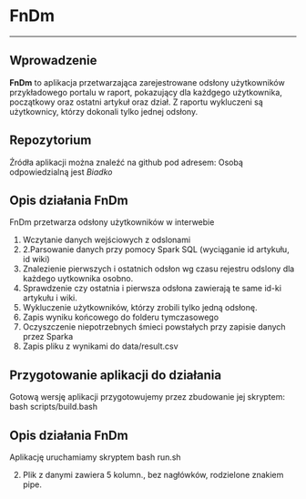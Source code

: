 # FnDm

***

## Wprowadzenie

**FnDm** to aplikacja przetwarzająca zarejestrowane odsłony użytkowników przykładowego portalu 
w raport, pokazujący dla każdgego użytkownika, początkowy oraz ostatni artykuł oraz dział.
Z raportu wykluczeni są użytkownicy, którzy dokonali tylko jednej odsłony.

## Repozytorium
Źródła aplikacji można znaleźć na github pod adresem: 
Osobą odpowiedzialną jest *Biadko* 

## Opis działania FnDm

FnDm przetwarza odsłony użytkowników w interwebie

1. Wczytanie danych wejściowych z odslonami 
2. 2.Parsowanie danych przy pomocy Spark SQL (wyciąganie id artykułu, id wiki)
3. Znalezienie pierwszych i ostatnich odsłon wg czasu rejestru odslony dla każdego uytkownika osobno.
4. Sprawdzenie czy ostatnia i pierwsza odsłona zawierają te same id-ki artykułu i wiki.
5. Wykluczenie użytkowników, którzy zrobili tylko jedną odsłonę.
6. Zapis wyniku końcowego do folderu tymczasowego
7. Oczyszczenie niepotrzebnych śmieci powstałych przy zapisie danych przez Sparka
8. Zapis pliku z wynikami do data/result.csv


## Przygotowanie aplikacji do działania
Gotową wersję aplikacji przygotowujemy przez zbudowanie jej skryptem:
bash scripts/build.bash

## Opis działania FnDm
Aplikację uruchamiamy skryptem
bash run.sh



2. Plik z danymi zawiera 5 kolumn., bez nagłówków, rodzielone znakiem pipe.